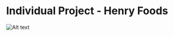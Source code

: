 # Individual Project - Henry Foods

<img src="https://www.pinclipart.com/picdir/big/33-338965_luncheon-clipart-thanksgiving-plate-fork-and-knife-clipart.png" alt="Alt text" title="Optional title">
